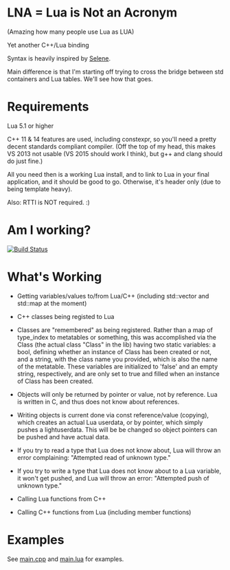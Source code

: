 LNA = Lua is Not an Acronym
=====
(Amazing how many people use Lua as LUA)

Yet another C++/Lua binding

Syntax is heavily inspired by <a href="https://github.com/jeremyong/Selene">Selene</a>.

Main difference is that I'm starting off trying to cross the bridge between 
std containers and Lua tables. We'll see how that goes. 

Requirements
============
Lua 5.1 or higher

C++ 11 & 14 features are used, including constexpr, so you'll need a pretty decent standards compliant compiler. (Off the top of my head, this makes VS 2013 not usable (VS 2015 should work I think), but g++ and clang should do just fine.)

All you need then is a working Lua install, and to link to Lua in your final application, and it should be good to go.
Otherwise, it's header only (due to being template heavy).

Also: RTTI is NOT required. :)

Am I working?
=============
[![Build Status](https://travis-ci.org/dabbertorres/LNA.svg)](https://travis-ci.org/dabbertorres/LNA)

What's Working
==============
- Getting variables/values to/from Lua/C++
(including std::vector and std::map at the moment)

- C++ classes being registed to Lua
- Classes are "remembered" as being registered. Rather than a map of type_index to metatables or something, this was accomplished via the Class (the actual class "Class" in the lib) having two static variables: a bool, defining whether an instance of Class<YourClass> has been created or not, and a string, with the class name you provided, which is also the name of the metatable. These variables are initialized to 'false' and an empty string, respectively, and are only set to true and filled when an instance of Class<YourClass> has been created.

- Objects will only be returned by pointer or value, not by reference. Lua is written in C, and thus does not know about references.
- Writing objects is current done via const reference/value (copying), which creates an actual Lua userdata, or by pointer, which simply pushes a lightuserdata. This will be be changed so object pointers can be pushed and have actual data.

- If you try to read a type that Lua does not know about, Lua will throw an error complaining: "Attempted read of unknown type."
- If you try to write a type that Lua does not know about to a Lua variable, it won't get pushed, and Lua will throw an error: "Attempted push of unknown type."

- Calling Lua functions from C++

- Calling C++ functions from Lua (including member functions)

Examples
========
See <a href="https://github.com/dabbertorres/luapp/blob/master/main.cpp">main.cpp</a> and <a href="https://github.com/dabbertorres/luapp/blob/master/main.lua">main.lua</a> for examples.
